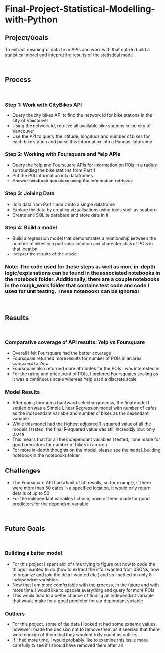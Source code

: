 # Final-Project-Statistical-Modelling-with-Python

## Project/Goals
To extract meaningful data from APIs and work with that data to build a statistical model and intepret the results of the statistical model.

&nbsp;



## Process
&nbsp;

### Step 1: Work with CityBikes API
* Query the city bikes API to find the network id for bike stations in the city of Vancouver
* Using the network id, retrieve all available bike stations in the city of Vancouver
* Use the API to query the latitude, longitude and number of bikes for each bike station and parse this information into a Pandas dataframe
&nbsp;
### Step 2: Working with Foursquare and Yelp APIs
* Query the Yelp and Foursquare APIs for information on POIs in a radius surrounding the bike stations from Part 1
* Put the POI information into dataframes
* Answer notebook questions using the information retrieved
&nbsp;
### Step 3: Joining Data
* Join data from Part 1 and 2 into a single dataframe
* Explore the data by creating vizualisations using tools such as seaborn
* Create and SQLite database and store data in it
&nbsp;
### Step 4: Build a model
* Build a regression model that demonstrates a relationship between the number of bikes in a particular location and charecteristics of POIs in that location
* Intepret the results of the model
&nbsp;
### Note: The code used for these steps as well as more in-depth logic/explanations can be found in the associated notebooks in the notebook folder. Additionally, there are a couple notebooks in the rough_work folder that contains test code and code I used for unit testing. These notebooks can be ignored!
&nbsp;


## Results
&nbsp;
### Comparative coverage of API results: Yelp vs Foursquare
* Overall I felt Foursquare had the better coverage
* Foursquare returned more results for number of POIs in an area compared to Yelp
* Foursquare also returned more attributes for the POIs I was interested in
* For the rating and price point of POIs, I prefered Foursquares scaling as it was a continuous scale whereas Yelp used a discrete scale
&nbsp;

### Model Results
* After going through a backward selection process, the final model I settled on was a Simple Linear Regression model with number of cafes as the independant variable and number of bikes as the dependant variable
* While this model had the highest adjusted R-squared value of all the models I tested, the final R-squared value was still incredibly low: only 0.048
* This means that for all the independant variables I tested, none made for good predictors for number of bikes in an area
* For more in-depth thoughts on the model, please see the model_building notebook in the notebooks folder
&nbsp;

## Challenges 
* The Foursquare API had a limit of 50 results, so for example, if there were more than 50 cafes in a specified location, it would only return details of up to 50
* For the independant variables I chose, none of them made for good predictors for the dependant variable

&nbsp;

## Future Goals
&nbsp;
### Building a better model
* For this project I spent alot of time trying to figure out how to code the things I wanted to do (how to extract the info i wanted from JSONs, how to organize and join the data I wanted etc.) and so I settled on only 8 independant variables.
* Now that I am more comfortable with the process, in the future and with more time, I would like to upscale everything and query for more POIs 
* This would lead to a better chance of finding an independant variable that would make for a good predictor for our dependant variable
&nbsp;
### Outliers
* For this project, some of the data I looked at had some extreme values, however I made the decision not to remove them as it seemed that there were enough of them that they wouldnt truly count as outliers
* If I had more time, I would probably like to examine this issue more carefully to see if I should have removed them after all

